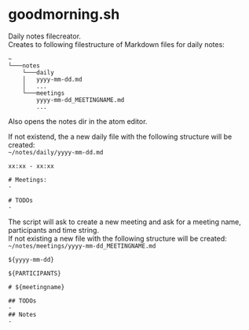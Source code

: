 # goodmorning.sh

Daily notes filecreator.  
Creates to following filestructure of Markdown files for daily notes:

```
~
└───notes
    └───daily
    │   yyyy-mm-dd.md
    │   ...
    └───meetings
        yyyy-mm-dd_MEETINGNAME.md
        ...
```

Also opens the notes dir in the atom editor.  

If not existend, the a new daily file with the following structure will be created:  
`~/notes/daily/yyyy-mm-dd.md`
```
xx:xx - xx:xx

# Meetings:
- 

# TODOs
- 
```

The script will ask to create a new meeting and ask for a meeting name, participants and time string.  
If not existing a new file with the following structure will be created:  
`~/notes/meetings/yyyy-mm-dd_MEETINGNAME.md`
```
${yyyy-mm-dd}

${PARTICIPANTS}

# ${meetingname}

## TODOs
- 
## Notes
- 
```
